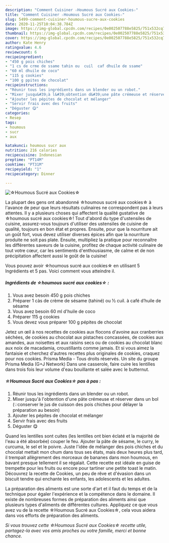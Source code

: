 ```yaml
---
description: "Comment Cuisiner ☆Houmous Sucré aux Cookies☆"
title: "Comment Cuisiner ☆Houmous Sucré aux Cookies☆"
slug: 5499-comment-cuisiner-houmous-sucre-aux-cookies
date: 2020-11-25T10:04:38.784Z
image: https://img-global.cpcdn.com/recipes/0e002507788e5825/751x532cq70/☆houmous-sucre-aux-cookies☆-photo-principale-de-la-recette.jpg
thumbnail: https://img-global.cpcdn.com/recipes/0e002507788e5825/751x532cq70/☆houmous-sucre-aux-cookies☆-photo-principale-de-la-recette.jpg
cover: https://img-global.cpcdn.com/recipes/0e002507788e5825/751x532cq70/☆houmous-sucre-aux-cookies☆-photo-principale-de-la-recette.jpg
author: Kate Henry
ratingvalue: 4.6
reviewcount: 6
recipeingredient:
- "450 g pois chiches"
- "1 cs de crme de ssame tahin ou  cuil  caf dhuile de ssame"
- "60 ml dhuile de coco"
- "115 g cookies"
- "100 g ppites de chocolat"
recipeinstructions:
- "Réunir tous les ingrédients dans un blender ou un robot."
- "Mixer jusqu&#39;à l&#39;obtention d&#39;une pâte crémeuse et réserver dans un bol (💡conserver le jus de cuisson des pois chiches pour délayer la préparation au besoin)"
- "Ajouter les pépites de chocolat et mélanger"
- "Servir frais avec des fruits"
- "Déguster 😋"
categories:
- Resep
tags:
- houmous
- sucr
- aux

katakunci: houmous sucr aux 
nutrition: 216 calories
recipecuisine: Indonesian
preptime: "PT14M"
cooktime: "PT31M"
recipeyield: "1"
recipecategory: Dinner

---
```



![☆Houmous Sucré aux Cookies☆](https://img-global.cpcdn.com/recipes/0e002507788e5825/751x532cq70/☆houmous-sucre-aux-cookies☆-photo-principale-de-la-recette.jpg)

La plupart des gens ont abandonné ☆houmous sucré aux cookies☆ à l'avance de peur que leurs résultats culinaires ne correspondent pas à leurs attentes. Il y a plusieurs choses qui affectent la qualité gustative de ☆houmous sucré aux cookies☆! Tout d'abord du type d'ustensiles de cuisine, assurez-vous toujours d'utiliser des ustensiles de cuisine de qualité, toujours en bon état et propres. Ensuite, pour que la nourriture ait un goût fort, vous devez utiliser diverses épices afin que la nourriture produite ne soit pas plate. Ensuite, multipliez la pratique pour reconnaître les différentes saveurs de la cuisine, profitez de chaque activité culinaire de tout votre cœur, car les sentiments d'enthousiasme, de calme et de non précipitation affectent aussi le goût de la cuisine!

<!--inarticleads1-->

Vous pouvez avoir ☆houmous sucré aux cookies☆ en utilisant 5 Ingrédients et 5 pas. Voici comment vous atteindre il.

##### Ingrédients de ☆houmous sucré aux cookies☆ :

1. Vous avez besoin 450 g pois chiches
1. Préparer 1 càs de crème de sésame (tahiné) ou ½ cuil. à café d’huile de sésame
1. Vous avez besoin 60 ml d&#39;huile de coco
1. Préparer 115 g cookies
1. Vous devez vous préparer 100 g pépites de chocolat


Jetez un œil à nos recettes de cookies aux flocons d&#39;avoine aux cranberries séchées, de cookies au chocolat aux pistaches concassées, de cookies aux amandes, aux noisettes et aux raisins secs ou de cookies au chocolat blanc aux noix de macadamia, croustillants comme jamais. Et si vous aimez la fantaisie et cherchez d&#39;autres recettes plus originales de cookies, craquez pour nos cookies. Prisma Media - Tous droits réservés. Un site du groupe Prisma Media (G+J Network) Dans une casserole, faire cuire les lentilles dans trois fois leur volume d&#39;eau bouillante et salée avec le butternut. 

<!--inarticleads2-->

##### ☆Houmous Sucré aux Cookies☆ pas à pas :

1. Réunir tous les ingrédients dans un blender ou un robot.
1. Mixer jusqu&#39;à l&#39;obtention d&#39;une pâte crémeuse et réserver dans un bol (💡conserver le jus de cuisson des pois chiches pour délayer la préparation au besoin)
1. Ajouter les pépites de chocolat et mélanger
1. Servir frais avec des fruits
1. Déguster 😋


Quand les lentilles sont cuites (les lentilles ont bien éclaté et la majorité de l&#39;eau a été absorbée) couper le feu. Ajouter la pâte de sésame, le curry, le curcuma, le sel et le poivre. Juste l&#39;idée de mélanger des pois chiches et du chocolat mettait mon chum dans tous ses états, mais deux heures plus tard, il trempait allègrement des morceaux de bananes dans mon houmous, en bavant presque tellement il se régalait. Cette recette est idéale en guise de trempette pour les fruits ou encore pour tartiner une petite toast le matin. Découvrez la recette de Cookies, un peu de rêve et d&#39;évasion dans un biscuit tendre qui enchante les enfants, les adolescents et les adultes. 

<!--inarticleads1-->

<p>
La préparation des aliments est une sorte d'art et il faut du temps et de la technique pour égaler l'expérience et la compétence dans le domaine. Il existe de nombreuses formes de préparation des aliments ainsi que plusieurs types d'aliments de différentes cultures. Appliquez ce que vous avez vu de la recette ☆Houmous Sucré aux Cookies☆, cela vous aidera dans vos efforts de préparation des aliments.
</p>

<p>
<i>Si vous trouvez cette ☆Houmous Sucré aux Cookies☆ recette utile, partagez-la avec vos amis proches ou votre famille, merci et bonne chance.</i>
</p>
